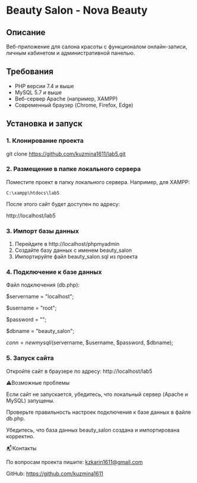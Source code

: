 # Beauty Salon - Nova Beauty

## Описание
Веб-приложение для салона красоты с функционалом онлайн-записи, личным кабинетом и административной панелью.

## Требования
- PHP версии 7.4 и выше
- MySQL 5.7 и выше
- Веб-сервер Apache (например, XAMPP)
- Современный браузер (Chrome, Firefox, Edge)

## Установка и запуск

### 1. Клонирование проекта


git clone https://github.com/kuzmina1611/lab5.git

### 2. Размещение в папке локального сервера
Поместите проект в папку локального сервера. Например, для XAMPP:

`C:\xampp\htdocs\lab5`

После этого сайт будет доступен по адресу:

http://localhost/lab5

### 3. Импорт базы данных
1. Перейдите в http://localhost/phpmyadmin
2. Создайте базу данных с именем beauty_salon
3. Импортируйте файл beauty_salon.sql из проекта

### 4. Подключение к базе данных
Файл подключения (db.php):

$servername = "localhost";

$username = "root";

$password = "";

$dbname = "beauty_salon";

$conn = new mysqli($servername, $username, $password, $dbname);

### 5. Запуск сайта
Откройте сайт в браузере по адресу:
http://localhost/lab5

⚠Возможные проблемы

Если сайт не запускается, убедитесь, что локальный сервер (Apache и MySQL) запущены.

Проверьте правильность настроек подключения к базе данных в файле db.php.

Убедитесь, что база данных beauty_salon создана и импортирована корректно.

📬Контакты

По вопросам проекта пишите: kzkarin1611@gmail.com

GitHub: https://github.com/kuzmina1611

